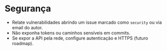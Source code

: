 # Segurança

- Relate vulnerabilidades abrindo um issue marcado como `security` ou via email do autor.
- Não exponha tokens ou caminhos sensíveis em commits.
- Se expor a API pela rede, configure autenticação e HTTPS (futuro roadmap).
